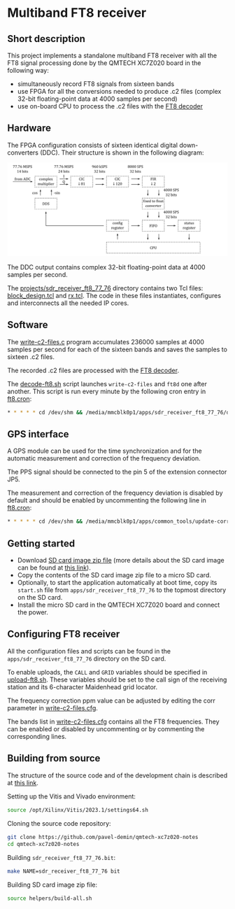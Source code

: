 # Multiband FT8 receiver

## Short description

This project implements a standalone multiband FT8 receiver with all the FT8 signal processing done by the QMTECH XC7Z020 board in the following way:

- simultaneously record FT8 signals from sixteen bands
- use FPGA for all the conversions needed to produce .c2 files (complex 32-bit floating-point data at 4000 samples per second)
- use on-board CPU to process the .c2 files with the [FT8 decoder](https://github.com/pavel-demin/ft8d)

## Hardware

The FPGA configuration consists of sixteen identical digital down-converters (DDC). Their structure is shown in the following diagram:

![FT8 receiver](/img/sdr-receiver-ft8-77-76.png)

The DDC output contains complex 32-bit floating-point data at 4000 samples per second.

The [projects/sdr_receiver_ft8_77_76](https://github.com/pavel-demin/qmtech-xc7z020-notes/tree/main/projects/sdr_receiver_ft8_77_76) directory contains two Tcl files: [block_design.tcl](https://github.com/pavel-demin/qmtech-xc7z020-notes/blob/main/projects/sdr_receiver_ft8_77_76/block_design.tcl) and [rx.tcl](https://github.com/pavel-demin/qmtech-xc7z020-notes/blob/main/projects/sdr_receiver_ft8_77_76/rx.tcl). The code in these files instantiates, configures and interconnects all the needed IP cores.

## Software

The [write-c2-files.c](https://github.com/pavel-demin/qmtech-xc7z020-notes/tree/main/projects/sdr_receiver_ft8_77_76/app/write-c2-files.c) program accumulates 236000 samples at 4000 samples per second for each of the sixteen bands and saves the samples to sixteen .c2 files.

The recorded .c2 files are processed with the [FT8 decoder](https://github.com/pavel-demin/ft8d).

The [decode-ft8.sh](https://github.com/pavel-demin/qmtech-xc7z020-notes/tree/main/projects/sdr_receiver_ft8_77_76/app/decode-ft8.sh) script launches `write-c2-files` and `ft8d` one after another. This script is run every minute by the following cron entry in [ft8.cron](https://github.com/pavel-demin/qmtech-xc7z020-notes/tree/main/projects/sdr_receiver_ft8_77_76/app/ft8.cron):

```bash
* * * * * cd /dev/shm && /media/mmcblk0p1/apps/sdr_receiver_ft8_77_76/decode-ft8.sh >> decode-ft8.log 2>&1 &
```

## GPS interface

A GPS module can be used for the time synchronization and for the automatic measurement and correction of the frequency deviation.

The PPS signal should be connected to the pin 5 of the extension connector JP5.

The measurement and correction of the frequency deviation is disabled by default and should be enabled by uncommenting the following line in [ft8.cron](https://github.com/pavel-demin/qmtech-xc7z020-notes/tree/main/projects/sdr_receiver_ft8_77_76/app/ft8.cron):

```bash
* * * * * cd /dev/shm && /media/mmcblk0p1/apps/common_tools/update-corr.sh 77.76 >> update-corr.log 2>&1 &
```

## Getting started

- Download [SD card image zip file](release_image) (more details about the SD card image can be found at [this link](/alpine/)).
- Copy the contents of the SD card image zip file to a micro SD card.
- Optionally, to start the application automatically at boot time, copy its `start.sh` file from `apps/sdr_receiver_ft8_77_76` to the topmost directory on the SD card.
- Install the micro SD card in the QMTECH XC7Z020 board and connect the power.

## Configuring FT8 receiver

All the configuration files and scripts can be found in the `apps/sdr_receiver_ft8_77_76` directory on the SD card.

To enable uploads, the `CALL` and `GRID` variables should be specified in [upload-ft8.sh](https://github.com/pavel-demin/qmtech-xc7z020-notes/tree/main/projects/sdr_receiver_ft8_77_76/app/upload-ft8.sh#L4-L5). These variables should be set to the call sign of the receiving station and its 6-character Maidenhead grid locator.

The frequency correction ppm value can be adjusted by editing the corr parameter in [write-c2-files.cfg](https://github.com/pavel-demin/qmtech-xc7z020-notes/tree/main/projects/sdr_receiver_ft8_77_76/app/write-c2-files.cfg).

The bands list in [write-c2-files.cfg](https://github.com/pavel-demin/qmtech-xc7z020-notes/tree/main/projects/sdr_receiver_ft8_77_76/app/write-c2-files.cfg) contains all the FT8 frequencies. They can be enabled or disabled by uncommenting or by commenting the corresponding lines.

## Building from source

The structure of the source code and of the development chain is described at [this link](/led-blinker-77-76/).

Setting up the Vitis and Vivado environment:

```bash
source /opt/Xilinx/Vitis/2023.1/settings64.sh
```

Cloning the source code repository:

```bash
git clone https://github.com/pavel-demin/qmtech-xc7z020-notes
cd qmtech-xc7z020-notes
```

Building `sdr_receiver_ft8_77_76.bit`:

```bash
make NAME=sdr_receiver_ft8_77_76 bit
```

Building SD card image zip file:

```bash
source helpers/build-all.sh
```
